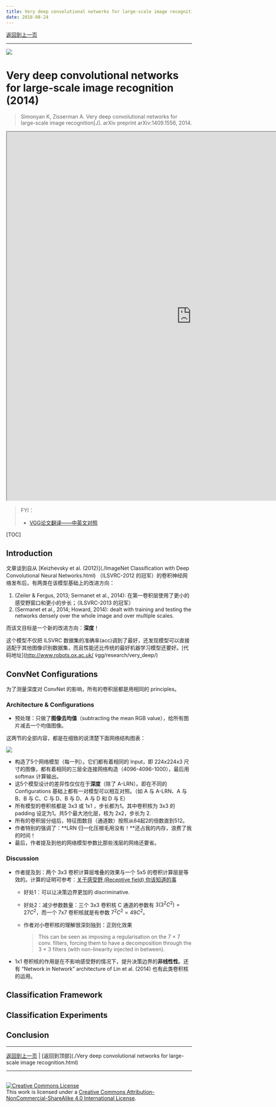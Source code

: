 ```yaml
---
title: Very deep convolutional networks for large-scale image recognition
date: 2018-08-24
---
```


[返回到上一页](./index.html)

---

![](https://i.loli.net/2018/08/24/5b7fffecd8d1d.png)

# Very deep convolutional networks for large-scale image recognition (2014)

> Simonyan K, Zisserman A. Very deep convolutional networks for large-scale image recognition[J]. arXiv preprint arXiv:1409.1556, 2014.



<iframe src="https://arxiv.org/pdf/1409.1556.pdf" style="width:1000px; height:1000px;" width="100%" height=100%>This browser does not support PDFs. Please download the PDF to view it: <a href="https://arxiv.org/pdf/1409.1556.pdf">Download PDF</a></iframe>



> FYI：
>
> - [VGG论文翻译——中英文对照](http://noahsnail.com/2017/08/17/2017-8-17-VGG论文翻译——中英文对照/)



[TOC]

## Introduction

文章谈到自从 [Keizhevsky et al. (2012)](./ImageNet Classification with Deep Convolutional Neural Networks.html) （ILSVRC-2012 的冠军）的卷积神经网络发布后，有两类在该模型基础上的改进方向：

1. (Zeiler & Fergus, 2013; Sermanet et al., 2014): 在第一卷积层使用了更小的感受野窗口和更小的步长；（ILSVRC-2013 的冠军）
2. (Sermanet et al., 2014; Howard, 2014):  dealt with training and testing the networks densely over the whole image and over multiple scales.

而该文目标是一个新的改进方向：**深度**！

这个模型不仅把 ILSVRC 数据集的准确率(acc)调到了最好，还发现模型可以直接适配于其他图像识别数据集，而且性能还比传统的最好机器学习模型还要好。[代码地址](http://www.robots.ox.ac.uk/ ̃vgg/research/very_deep/)



## ConvNet Configurations

为了测量深度对 ConvNet 的影响，所有的卷积层都是用相同的 principles。



### Architecture & Configurations

- 预处理：只做了**图像去均值**（subtracting the mean RGB value），给所有图片减去一个均值图像。

这两节的全部内容，都是在细致的说清楚下面网络结构图表：

![](https://i.loli.net/2018/08/25/5b81787a0e337.png)

- 构造了5个网络模型（每一列）。它们都有着相同的 Input，即 224x224x3 尺寸的图像，都有着相同的三层全连接网络构造（4096-4096-1000），最后用 softmax 计算输出。
- 这5个模型设计的差异性仅仅在于**深度**（除了 A-LRN）。即在不同的 Configurations 基础上都有一对模型可以相互对照。（如 A 与 A-LRN、A 与 B、B 与 C、C 与 D、B 与 D、A 与 D 和 D 与 E）
- 所有模型的卷积核都是 3x3 或 1x1 ，步长都为1。其中卷积核为 3x3 的 padding 设定为1。共5个最大池化层，核为 2x2，步长为 2.
- 所有的卷积层分组后，特征图数目（通道数）按照从64起2的倍数直到512。
- 作者特别的强调了：**LRN 归一化压根毛用没有！**还占我的内存，浪费了我的时间！
- 最后，作者提及到他的网络模型参数比那些浅层的网络还要省。



### Discussion

- 作者提及到：两个 3x3 卷积计算层堆叠的效果与一个 5x5 的卷积计算层是等效的。计算的证明可参考：[关于感受野 (Receptive field) 你该知道的事](../posts/receptive_field.html)

  - 好处1：可以让决策边界更加的 discriminative.

  - 好处2：减少参数数量：三个 3x3 卷积核 C 通道的参数有 $3(3^2C^2)=27C^2$，而一个 7x7 卷积核就是有参数 $7^2C^2=49C^2$。

  - 作者对小卷积核的理解很深刻独到：正则化效果

    > This can be seen as imposing a regularisation on the 7 × 7 conv. filters, forcing them to have a decomposition through the 3 × 3 filters (with non-linearity injected in between).

- 1x1 卷积核的作用是在不影响感受野的情况下，提升决策边界的**非线性性**。还有  “Network in Network” architecture of Lin et al. (2014) 也有此类卷积核的运用。



## Classification Framework



## Classification Experiments



## Conclusion

















---

[返回到上一页](./index.html) | [返回到顶部](./Very deep convolutional networks for large-scale image recognition.html)

---
<br>
<a rel="license" href="http://creativecommons.org/licenses/by-nc-sa/4.0/"><img alt="Creative Commons License" style="border-width:0" src="https://i.creativecommons.org/l/by-nc-sa/4.0/88x31.png" /></a><br />This work is licensed under a <a rel="license" href="http://creativecommons.org/licenses/by-nc-sa/4.0/">Creative Commons Attribution-NonCommercial-ShareAlike 4.0 International License</a>.
<br>
<script type="application/json" class="js-hypothesis-config">
  {
    "openSidebar": false,
    "showHighlights": true,
    "theme": classic,
    "enableExperimentalNewNoteButton": true
  }
</script>
<script async src="https://hypothes.is/embed.js"></script>